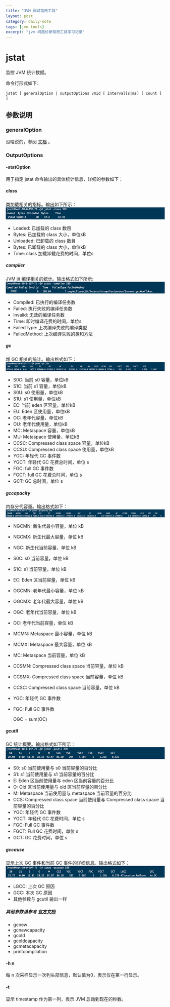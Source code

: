 ```yaml
---
title: "JVM 调试常用工具"
layout: post
category: daily-note
tags: [jvm tools]
excerpt: "jvm 问题诊断常用工具学习记录"
---
```

# jstat

监控 JVM 统计数据。

命令行形式如下:
```
jstat [ generalOption | outputOptions vmid [ interval[s|ms] [ count ] ]
```

## 参数说明

### generalOption

没啥说的，参阅 [文档](https://docs.oracle.com/javase/8/docs/technotes/tools/unix/jstat.html#BEHHGFAE) 。

### OutputOptions

#### -statOption
用于指定 jstat 命令输出的具体统计信息，详细的参数如下：
##### class

类加载相关的指标。输出如下所示：
![jstat-class](../assets/img/posts/202006/jstat-class.png)

- Loaded: 已加载的 class 数目
- Bytes: 已加载的 class 大小，单位kB
- Unloaded: 已卸载的 class 数目
- Bytes: 已卸载的 class 大小，单位kB
- Time: class 加载卸载花费的时间，单位s

##### compiler
JVM jit 编译相关的统计。输出格式如下所示:
![jstat-compiler](../assets/img/posts/202006/jstat-compiler.png)

- Compiled: 已执行的编译任务数
- Failed: 执行失败的编译任务数
- Invalid: 无效的编译任务数
- Time: 即时编译花费的时间，单位s
- FailedType: 上次编译失败的编译类型
- FailedMethod: 上次编译失败的类和方法

##### gc
堆 GC 相关的统计。输出格式如下：
![jstat-gc](../assets/img/posts/202006/jstat-gc.png)
- S0C: 当前 s0 容量，单位kB
- S1C: 当前 s1 容量，单位kB
- S0U: s0 使用量，单位kB
- S1U: s1 使用量，单位kB
- EC: 当前 eden 区容量，单位kB
- EU: Eden 区使用量，单位kB
- OC: 老年代容量，单位kB
- OU: 老年代使用量，单位kB
- MC: Metaspace 容量，单位kB
- MU: Metaspace 使用量，单位kB
- CCSC: Compressed class space 容量，单位kB
- CCSU: Compressed class space 使用量，单位kB
- YGC: 年轻代 GC 事件数
- YGCT: 年轻代 GC 花费总时间，单位 s
- FGC: full GC 事件数
- FGCT: full GC 花费总时间，单位 s
- GCT: GC 总时间，单位 s

##### gccapacity
内存分代容量。输出格式如下：
![jstat-gccapacity](../assets/img/posts/202006/jstat-gccapacity.png)
- NGCMN: 新生代最小容量，单位 kB
- NGCMX: 新生代最大容量，单位 kB
- NGC: 新生代当前容量，单位 kB
- S0C: s0 当前容量，单位 kB
- S1C: s1 当前容量，单位 kB
- EC: Eden 区当前容量，单位 kB
- OGCMN: 老年代最小容量，单位 kB
- OGCMX: 老年代最大容量，单位 kB
- OGC: 老年代当前容量，单位 kB
- OC: 老年代当前容量，单位 kB
- MCMN: Metaspace 最小容量，单位 kB
- MCMX: Metaspace 最大容量，单位 kB
- MC: Metaspace 当前容量，单位 kB
- CCSMN: Compressed class space 当前容量，单位 kB
- CCSMX: Compressed class space 当前容量，单位 kB
- CCSC: Compressed class space 当前容量，单位 kB
- YGC: 年轻代 GC 事件数
- FGC: Full GC 事件数

    OGC = sum(OC)
##### gcutil
GC 统计概要。输出格式如下所示：
![jstat-gcutil](../assets/img/posts/202006/jstat-gcutil.png)
- S0: s0 当前使用量与 s0 当前容量的百分比
- S1: s1 当前使用量与 s1 当前容量的百分比
- E: Eden 区当前使用量与 eden 区当前容量的百分比
- O: Old 区当前使用量与 old 区当前容量的百分比
- M: Metaspace 当前使用量与 metaspace 当前容量的百分比
- CCS: Compressed class space 当前使用量与 Compressed class space 当前容量的百分比
- YGC: 年轻代 GC 事件数
- YGCT: 年轻代 GC 花费时间，单位 s
- FGC: Full GC 事件数
- FGCT: Full GC 花费时间，单位 s
- GCT: GC 花费时间，单位 s
##### gccause
显示上次 GC 事件和当前 GC 事件的详细信息。输出格式如下：
![jstat-gccause](../assets/img/posts/202006/jstat-gccause.png)
- LGCC: 上次 GC 原因
- GCC: 本次 GC 原因
- 其他参数与 gcutil 输出一样


##### 其他参数请参考 [官方文档](https://docs.oracle.com/javase/8/docs/technotes/tools/unix/jstat.html#BEHHGFAE)
- gcnew
- gcnewcapacity
- gcold
- gcoldcapacity
- gcmetacapacity
- printcompilation

#### -h n
每 n 次采样显示一次列头部信息，默认值为0，表示仅在第一行显示。
#### -t
显示 timestamp 作为第一列，表示 JVM 启动到现在的秒数。